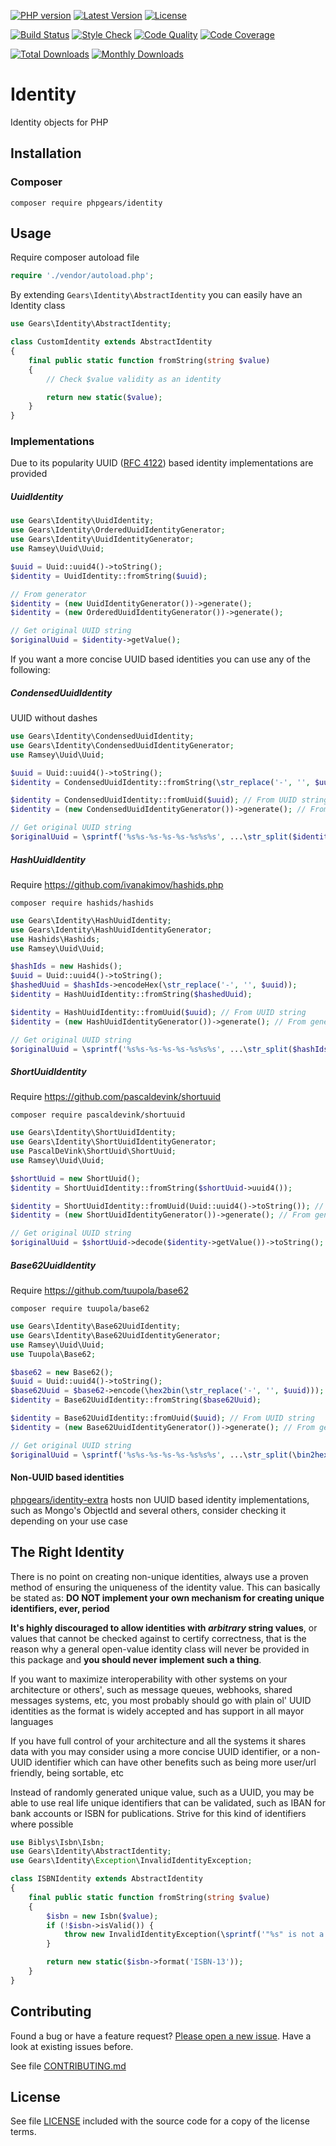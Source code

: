 [![PHP version](https://img.shields.io/badge/PHP-%3E%3D7.1-8892BF.svg?style=flat-square)](http://php.net)
[![Latest Version](https://img.shields.io/packagist/v/phpgears/identity.svg?style=flat-square)](https://packagist.org/packages/phpgears/identity)
[![License](https://img.shields.io/github/license/phpgears/identity.svg?style=flat-square)](https://github.com/phpgears/identity/blob/master/LICENSE)

[![Build Status](https://img.shields.io/travis/phpgears/identity.svg?style=flat-square)](https://travis-ci.org/phpgears/identity)
[![Style Check](https://styleci.io/repos/149015417/shield)](https://styleci.io/repos/149015417)
[![Code Quality](https://img.shields.io/scrutinizer/g/phpgears/identity.svg?style=flat-square)](https://scrutinizer-ci.com/g/phpgears/identity)
[![Code Coverage](https://img.shields.io/coveralls/phpgears/identity.svg?style=flat-square)](https://coveralls.io/github/phpgears/identity)

[![Total Downloads](https://img.shields.io/packagist/dt/phpgears/identity.svg?style=flat-square)](https://packagist.org/packages/phpgears/identity/stats)
[![Monthly Downloads](https://img.shields.io/packagist/dm/phpgears/identity.svg?style=flat-square)](https://packagist.org/packages/phpgears/identity/stats)

# Identity

Identity objects for PHP

## Installation

### Composer

```
composer require phpgears/identity
```

## Usage

Require composer autoload file

```php
require './vendor/autoload.php';
```

By extending `Gears\Identity\AbstractIdentity` you can easily have an Identity class

```php
use Gears\Identity\AbstractIdentity;

class CustomIdentity extends AbstractIdentity
{
    final public static function fromString(string $value)
    {
        // Check $value validity as an identity

        return new static($value);
    }
}
```

### Implementations

Due to its popularity UUID ([RFC 4122](http://tools.ietf.org/html/rfc4122)) based identity implementations are provided

##### UuidIdentity

```php
use Gears\Identity\UuidIdentity;
use Gears\Identity\OrderedUuidIdentityGenerator;
use Gears\Identity\UuidIdentityGenerator;
use Ramsey\Uuid\Uuid;

$uuid = Uuid::uuid4()->toString();
$identity = UuidIdentity::fromString($uuid);

// From generator
$identity = (new UuidIdentityGenerator())->generate();
$identity = (new OrderedUuidIdentityGenerator())->generate();

// Get original UUID string
$originalUuid = $identity->getValue();
```

If you want a more concise UUID based identities you can use any of the following:

##### CondensedUuidIdentity

UUID without dashes

```php
use Gears\Identity\CondensedUuidIdentity;
use Gears\Identity\CondensedUuidIdentityGenerator;
use Ramsey\Uuid\Uuid;

$uuid = Uuid::uuid4()->toString();
$identity = CondensedUuidIdentity::fromString(\str_replace('-', '', $uuid));

$identity = CondensedUuidIdentity::fromUuid($uuid); // From UUID string
$identity = (new CondensedUuidIdentityGenerator())->generate(); // From generator

// Get original UUID string
$originalUuid = \sprintf('%s%s-%s-%s-%s-%s%s%s', ...\str_split($identity->getValue(), 4));
```

##### HashUuidIdentity

Require https://github.com/ivanakimov/hashids.php

```
composer require hashids/hashids
```

```php
use Gears\Identity\HashUuidIdentity;
use Gears\Identity\HashUuidIdentityGenerator;
use Hashids\Hashids;
use Ramsey\Uuid\Uuid;

$hashIds = new Hashids();
$uuid = Uuid::uuid4()->toString();
$hashedUuid = $hashIds->encodeHex(\str_replace('-', '', $uuid));
$identity = HashUuidIdentity::fromString($hashedUuid);

$identity = HashUuidIdentity::fromUuid($uuid); // From UUID string
$identity = (new HashUuidIdentityGenerator())->generate(); // From generator

// Get original UUID string
$originalUuid = \sprintf('%s%s-%s-%s-%s-%s%s%s', ...\str_split($hashIds->decodeHex($identity->getValue()), 4));
```

##### ShortUuidIdentity

Require https://github.com/pascaldevink/shortuuid

```
composer require pascaldevink/shortuuid
```

```php
use Gears\Identity\ShortUuidIdentity;
use Gears\Identity\ShortUuidIdentityGenerator;
use PascalDeVink\ShortUuid\ShortUuid;
use Ramsey\Uuid\Uuid;

$shortUuid = new ShortUuid();
$identity = ShortUuidIdentity::fromString($shortUuid->uuid4());

$identity = ShortUuidIdentity::fromUuid(Uuid::uuid4()->toString()); // From UUID string
$identity = (new ShortUuidIdentityGenerator())->generate(); // From generator

// Get original UUID string
$originalUuid = $shortUuid->decode($identity->getValue())->toString();
```

##### Base62UuidIdentity

Require https://github.com/tuupola/base62

```
composer require tuupola/base62
```

```php
use Gears\Identity\Base62UuidIdentity;
use Gears\Identity\Base62UuidIdentityGenerator;
use Ramsey\Uuid\Uuid;
use Tuupola\Base62;

$base62 = new Base62();
$uuid = Uuid::uuid4()->toString();
$base62Uuid = $base62->encode(\hex2bin(\str_replace('-', '', $uuid)));
$identity = Base62UuidIdentity::fromString($base62Uuid);

$identity = Base62UuidIdentity::fromUuid($uuid); // From UUID string
$identity = (new Base62UuidIdentityGenerator())->generate(); // From generator

// Get original UUID string
$originalUuid = \sprintf('%s%s-%s-%s-%s-%s%s%s', ...\str_split(\bin2hex($base62->decode($identity->getValue())), 4));
```

#### Non-UUID based identities

[phpgears/identity-extra](https://github.com/phpgears/identity-extra) hosts non UUID based identity implementations, such as Mongo's ObjectId and several others, consider checking it depending on your use case

## The Right Identity

There is no point on creating non-unique identities, always use a proven method of ensuring the uniqueness of the identity value. This can basically be stated as: **DO NOT implement your own mechanism for creating unique identifiers, ever, period**

**It's highly discouraged to allow identities with _arbitrary_ string values**, or values that cannot be checked against to certify correctness, that is the reason why a general open-value identity class will never be provided in this package and **you should never implement such a thing**.

If you want to maximize interoperability with other systems on your architecture or others', such as message queues, webhooks, shared messages systems, etc, you most probably should go with plain ol' UUID identities as the format is widely accepted and has support in all mayor languages

If you have full control of your architecture and all the systems it shares data with you may consider using a more concise UUID identifier, or a non-UUID identifier which can have other benefits such as being more user/url friendly, being sortable, etc

Instead of randomly generated unique value, such as a UUID, you may be able to use real life unique identifiers that can be validated, such as IBAN for bank accounts or ISBN for publications. Strive for this kind of identifiers where possible

```php
use Biblys\Isbn\Isbn;
use Gears\Identity\AbstractIdentity;
use Gears\Identity\Exception\InvalidIdentityException;

class ISBNIdentity extends AbstractIdentity
{
    final public static function fromString(string $value)
    {
        $isbn = new Isbn($value);
        if (!$isbn->isValid()) {
            throw new InvalidIdentityException(\sprintf('"%s" is not a valid ISBN', $value));
        }

        return new static($isbn->format('ISBN-13'));
    }
}
```

## Contributing

Found a bug or have a feature request? [Please open a new issue](https://github.com/phpgears/identity/issues). Have a look at existing issues before.

See file [CONTRIBUTING.md](https://github.com/phpgears/identity/blob/master/CONTRIBUTING.md)

## License

See file [LICENSE](https://github.com/phpgears/identity/blob/master/LICENSE) included with the source code for a copy of the license terms.

